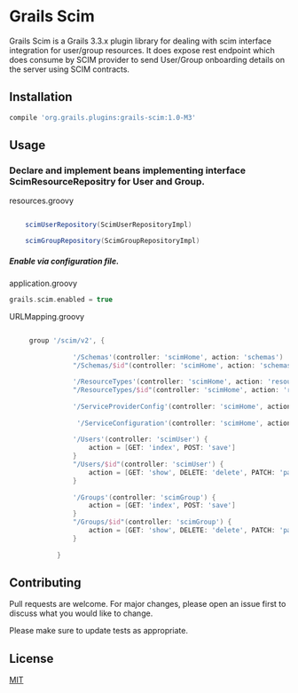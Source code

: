 # Grails Scim

Grails Scim is a Grails 3.3.x plugin library for dealing with scim interface integration for user/group resources. It does expose rest endpoint which does consume by SCIM provider to send User/Group onboarding details on the server using SCIM contracts.

## Installation


```groovy
compile 'org.grails.plugins:grails-scim:1.0-M3'
```

## Usage

### Declare and implement beans implementing interface ScimResourceRepositry for User and Group.

resources.groovy
```groovy

    scimUserRepository(ScimUserRepositoryImpl)

    scimGroupRepository(ScimGroupRepositoryImpl)

```

##### Enable via configuration file.
application.groovy
```groovy
grails.scim.enabled = true
```


URLMapping.groovy
```groovy

     group '/scim/v2', {
    
                '/Schemas'(controller: 'scimHome', action: 'schemas')
                "/Schemas/$id"(controller: 'scimHome', action: 'schemas')
    
                '/ResourceTypes'(controller: 'scimHome', action: 'resourceTypes')
                "/ResourceTypes/$id"(controller: 'scimHome', action: 'resourceTypes')
    
                '/ServiceProviderConfig'(controller: 'scimHome', action: 'serviceProviderConfig')
                            
                 '/ServiceConfiguration'(controller: 'scimHome', action: 'serviceProviderConfig') 
    
                '/Users'(controller: 'scimUser') {
                    action = [GET: 'index', POST: 'save']
                }
                "/Users/$id"(controller: 'scimUser') {
                    action = [GET: 'show', DELETE: 'delete', PATCH: 'patch', PUT: 'update', POST: 'patch']
                }
    
                '/Groups'(controller: 'scimGroup') {
                    action = [GET: 'index', POST: 'save']
                }
                "/Groups/$id"(controller: 'scimGroup') {
                    action = [GET: 'show', DELETE: 'delete', PATCH: 'patch', PUT: 'update', POST: 'patch']
                }
    
            }

```

## Contributing
Pull requests are welcome. For major changes, please open an issue first to discuss what you would like to change.

Please make sure to update tests as appropriate.

## License
[MIT](https://choosealicense.com/licenses/mit/)